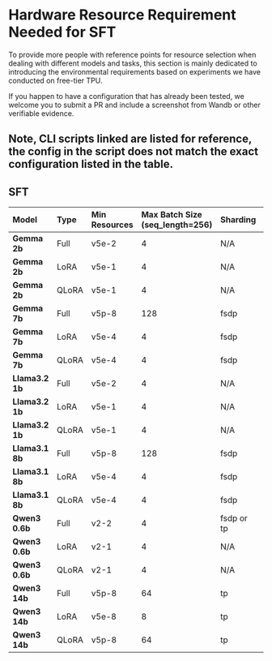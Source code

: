 # Hardware Resource Requirement Needed for SFT

To provide more people with reference points for resource selection when dealing
with different models and tasks, this section is mainly dedicated to introducing
the environmental requirements based on experiments we have conducted on
free-tier TPU.

If you happen to have a configuration that has already been tested, we welcome
you to submit a PR and include a screenshot from Wandb or other verifiable
evidence.

## Note, CLI scripts linked are listed for reference, the config in the script does not match the exact configuration listed in the table.

## SFT

| Model           | Type  | Min Resources | Max Batch Size (seq_length=256) | Sharding   | Launch Script                                                                                    |
| :-------------- | :---- | :------------ | :------------------------------ | :--------- | :----------------------------------------------------------------------------------------------- |
| **Gemma 2b**    | Full  | v5e-2         | 4                               | N/A        | *[run_gemma_2b.sh](https://github.com/google/tunix/blob/main/examples/sft/mtnt/run_gemma_2b.sh)* |
| **Gemma 2b**    | LoRA  | v5e-1         | 4                               | N/A        | *[run_gemma_2b.sh](https://github.com/google/tunix/blob/main/examples/sft/mtnt/run_gemma_2b.sh)* |
| **Gemma 2b**    | QLoRA | v5e-1         | 4                               | N/A        | *[run_gemma_2b.sh](https://github.com/google/tunix/blob/main/examples/sft/mtnt/run_gemma_2b.sh)* |
| **Gemma 7b**    | Full  | v5p-8         | 128                             | fsdp       |                                                                                                  |
| **Gemma 7b**    | LoRA  | v5e-4         | 4                               | fsdp       |                                                                                                  |
| **Gemma 7b**    | QLoRA | v5e-4         | 4                               | fsdp       |                                                                                                  |
| **Llama3.2 1b** | Full  | v5e-2         | 4                               | N/A        |                                                                                                  |
| **Llama3.2 1b** | LoRA  | v5e-1         | 4                               | N/A        |                                                                                                  |
| **Llama3.2 1b** | QLoRA | v5e-1         | 4                               | N/A        |                                                                                                  |
| **Llama3.1 8b** | Full  | v5p-8         | 128                             | fsdp       |                                                                                                  |
| **Llama3.1 8b** | LoRA  | v5e-4         | 4                               | fsdp       |                                                                                                  |
| **Llama3.1 8b** | QLoRA | v5e-4         | 4                               | fsdp       |                                                                                                  |
| **Qwen3 0.6b**  | Full  | v2-2          | 4                               | fsdp or tp |                                                                                                  |
| **Qwen3 0.6b**  | LoRA  | v2-1          | 4                               | N/A        |                                                                                                  |
| **Qwen3 0.6b**  | QLoRA | v2-1          | 4                               | N/A        |                                                                                                  |
| **Qwen3 14b**   | Full  | v5p-8         | 64                              | tp         |                                                                                                  |
| **Qwen3 14b**   | LoRA  | v5e-8         | 8                               | tp         |                                                                                                  |
| **Qwen3 14b**   | QLoRA | v5p-8         | 64                              | tp         |                                                                                                  |
